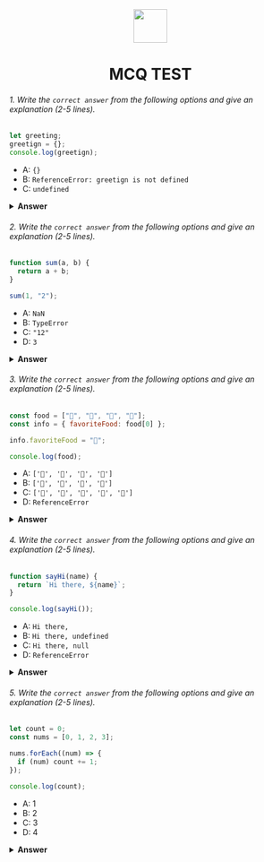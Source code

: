 <div align="center">
  <img height="60" src="https://edurev.gumlet.io/AllImages/original/ApplicationImages/CourseImages/944e5d47-8c55-4a89-91e5-22ab5f2798fc_CI.png">
  <h1>MCQ TEST</h1>
</div>

###### 1. Write the `correct answer` from the following options and give an explanation (2-5 lines).

```javascript
let greeting;
greetign = {};
console.log(greetign);
```

- A: `{}`
- B: `ReferenceError: greetign is not defined`
- C: `undefined`

<details><summary><b>Answer</b></summary>
<p>

#### Answer: A

`Explain:` First, here declared a variable as `greeting`, Instead, there's an attempt to create an object and assign it to a misspelled variable `greetign`. `greeting` variable is not being used. However, JavaScript is allows to create a new variable by misspelling an existing one. In this case, `greetign` becomes a new global variable, and `greeting` remains undefined.

</p>
</details>

###### 2. Write the `correct answer` from the following options and give an explanation (2-5 lines).

```javascript
function sum(a, b) {
  return a + b;
}

sum(1, "2");
```

- A: `NaN`
- B: `TypeError`
- C: `"12"`
- D: `3`

<details><summary><b>Answer</b></summary>
<p>

#### Answer: C

`Explain:` In this code, when sum function called with two parameters then it try to add these two parameters and returns the result.
Then, the function sum is called with the arguments 1 and "2".
Here, 1 is number and "2" is string. In this case, it will try to convert the number 1 to a string and concatenate it with the string "2". Because JavaScript does automatic type conversion.
However, the + operator is used for both addition and string concatenation. So, "1" is concatenated with "2". when function calls and stores a variable, it console log the variable and displays the result "12".

</p>
</details>

###### 3. Write the `correct answer` from the following options and give an explanation (2-5 lines).

```javascript
const food = ["🍕", "🍫", "🥑", "🍔"];
const info = { favoriteFood: food[0] };

info.favoriteFood = "🍝";

console.log(food);
```

- A: `['🍕', '🍫', '🥑', '🍔']`
- B: `['🍝', '🍫', '🥑', '🍔']`
- C: `['🍝', '🍕', '🍫', '🥑', '🍔']`
- D: `ReferenceError`

<details><summary><b>Answer</b></summary>
<p>

#### Answer: A

`Explain:` In this code, there is an array food containing four food items. There is also an object info with a property favoriteFood, try to reassigning a new food item here. However, this reassignment does not affect the original food array in any way. Because in JavaScript arrays and objects are reference types variables. it is actually stores references to the memory locations. So, modification of the info object's property does not affect the original food array.

</p>
</details>

###### 4. Write the `correct answer` from the following options and give an explanation (2-5 lines).

```javascript
function sayHi(name) {
  return `Hi there, ${name}`;
}

console.log(sayHi());
```

- A: `Hi there,`
- B: `Hi there, undefined`
- C: `Hi there, null`
- D: `ReferenceError`

<details><summary><b>Answer</b></summary>
<p>

#### Answer: B

`Explain:` In this code, there's a JavaScript function called sayHi that takes one parameter name. The function returns a string that includes the provided name parameter inside a template literal.
when the function is called its expects a name parameter to be passed but here no argument is provided. So, the name parameter inside the function is undefined.

</p>
</details>

###### 5. Write the `correct answer` from the following options and give an explanation (2-5 lines).

```javascript
let count = 0;
const nums = [0, 1, 2, 3];

nums.forEach((num) => {
  if (num) count += 1;
});

console.log(count);
```

- A: 1
- B: 2
- C: 3
- D: 4

<details><summary><b>Answer</b></summary>
<p>

#### Answer: C

`Explain:` In this code, there's a variable count initialized to 0 and an array nums containing four elements: [0, 1, 2, 3]. ForEach method is used on the nums array. Inside the forEach loop, its takes a parameter num and the function checks the current element num is truthy or not, if it is truthy then it increments the count variable by 1. Only 0 elements in this nums array is false value.

</p>
</details>
